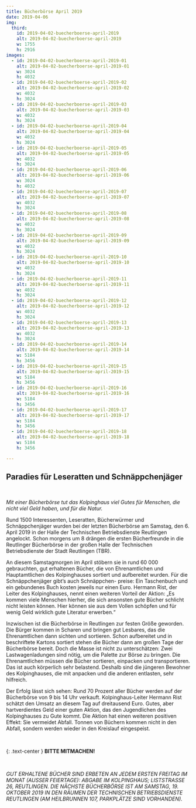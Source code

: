 ```yaml
---
title: Bücherbörse April 2019
date: 2019-04-06
img:
  third:
    id: 2019-04-02-buecherboerse-april-2019
    alt: 2019-04-02-buecherboerse-april-2019
    w: 1755
    h: 2916
images:
  - id: 2019-04-02-buecherboerse-april-2019-01
    alt: 2019-04-02-buecherboerse-april-2019-01
    w: 3024
    h: 4032
  - id: 2019-04-02-buecherboerse-april-2019-02
    alt: 2019-04-02-buecherboerse-april-2019-02
    w: 4032
    h: 3024
  - id: 2019-04-02-buecherboerse-april-2019-03
    alt: 2019-04-02-buecherboerse-april-2019-03
    w: 4032
    h: 3024
  - id: 2019-04-02-buecherboerse-april-2019-04
    alt: 2019-04-02-buecherboerse-april-2019-04  
    w: 4032
    h: 3024
  - id: 2019-04-02-buecherboerse-april-2019-05
    alt: 2019-04-02-buecherboerse-april-2019-05
    w: 4032
    h: 3024
  - id: 2019-04-02-buecherboerse-april-2019-06
    alt: 2019-04-02-buecherboerse-april-2019-06
    w: 3024
    h: 4032
  - id: 2019-04-02-buecherboerse-april-2019-07
    alt: 2019-04-02-buecherboerse-april-2019-07
    w: 4032
    h: 3024
  - id: 2019-04-02-buecherboerse-april-2019-08
    alt: 2019-04-02-buecherboerse-april-2019-08
    w: 4032
    h: 3024
  - id: 2019-04-02-buecherboerse-april-2019-09
    alt: 2019-04-02-buecherboerse-april-2019-09
    w: 4032
    h: 3024
  - id: 2019-04-02-buecherboerse-april-2019-10
    alt: 2019-04-02-buecherboerse-april-2019-10
    w: 4032
    h: 3024
  - id: 2019-04-02-buecherboerse-april-2019-11
    alt: 2019-04-02-buecherboerse-april-2019-11
    w: 4032
    h: 3024
  - id: 2019-04-02-buecherboerse-april-2019-12
    alt: 2019-04-02-buecherboerse-april-2019-12
    w: 4032
    h: 3024
  - id: 2019-04-02-buecherboerse-april-2019-13
    alt: 2019-04-02-buecherboerse-april-2019-13
    w: 4032
    h: 3024
  - id: 2019-04-02-buecherboerse-april-2019-14
    alt: 2019-04-02-buecherboerse-april-2019-14
    w: 5184
    h: 3456
  - id: 2019-04-02-buecherboerse-april-2019-15
    alt: 2019-04-02-buecherboerse-april-2019-15
    w: 5184
    h: 3456
  - id: 2019-04-02-buecherboerse-april-2019-16
    alt: 2019-04-02-buecherboerse-april-2019-16
    w: 5184
    h: 3456
  - id: 2019-04-02-buecherboerse-april-2019-17
    alt: 2019-04-02-buecherboerse-april-2019-17
    w: 5184
    h: 3456
  - id: 2019-04-02-buecherboerse-april-2019-18
    alt: 2019-04-02-buecherboerse-april-2019-18
    w: 5184
    h: 3456

---
```

## Paradies für Leseratten und Schnäppchenjäger
<!--mehr-->

<br>

*Mit einer Bücherbörse tut das Kolpinghaus viel Gutes für Menschen, die nicht viel Geld
haben, und für die Natur.*

Rund 1500 Interessenten, Leseratten, Bücherwürmer und Schnäppchenjäger wurden
bei der letzten Bücherbörse am Samstag, den 6. April 2019 in der Halle der
Technischen Betriebsdienste Reutlingen angelockt. Schon morgens um 8 drängen die
ersten Bücherfreunde in die Reutlinger Bücherbörse in der großen Halle der
Technischen Betriebsdienste der Stadt Reutlingen (TBR).

An diesem Samstagmorgen im April stöbern sie in rund 60 000 gebrauchten, gut
erhaltenen Bücher, die von Ehrenamtlichen und Hauptamtlichen des Kolpinghauses
sortiert und aufbereitet wurden. Für die Schnäppchenjäger gibt’s auch Schnäppchen-
preise: Ein Taschenbuch und ein gebundenes Buch kosten jeweils nur einen Euro.
Hermann Rist, der Leiter des Kolpinghauses, nennt einen weiteren Vorteil der Aktion:
„Es kommen viele Menschen hierher, die sich ansonsten gute Bücher schlicht nicht
leisten können. Hier können sie aus dem Vollen schöpfen und für wenig Geld wirklich
gute Literatur erwerben.“

Inzwischen ist die Bücherbörse in Reutlingen zur festen Größe geworden. Die Bürger
kommen in Scharen und bringen gut Lesbares, das die Ehrenamtlichen dann sichten
und sortieren. Schon aufbereitet und in beschriftete Kartons sortiert stehen die Bücher
dann am großen Tage der Bücherbörse bereit. Doch die Masse ist nicht zu
unterschätzen: Zwei Lastwagenladungen sind nötig, um die Palette zur Börse zu
bringen. Die Ehrenamtlichen müssen die Bücher sortieren, einpacken und
transportieren. Das ist auch körperlich sehr belastend. Deshalb sind die jüngeren
Bewohner des Kolpinghauses, die mit anpacken und die anderen entlasten, sehr
hilfreich.

Der Erfolg lässt sich sehen: Rund 70 Prozent aller Bücher werden auf der Bücherbörse
von 9 bis 14 Uhr verkauft. Kolpinghaus-Leiter Hermann Rist schätzt den Umsatz an
diesem Tag auf dreitausend Euro. Gutes, aber hartverdientes Geld einer guten Aktion,
das den Jugendlichen des Kolpinghauses zu Gute kommt.
Die Aktion hat einen weiteren positiven Effekt: Sie vermeidet Abfall. Tonnen von
Büchern kommen nicht in den Abfall, sondern werden wieder in den Kreislauf
eingespeist.

<br>

{: .text-center }
**BITTE MITMACHEN!**

<br>

*GUT ERHALTENE BÜCHER SIND ERBETEN AN JEDEM ERSTEN FREITAG IM MONAT (AUSSER
FEIERTAGE): ABGABE IM KOLPINGHAUS; LISTSTRASSE 26, REUTLINGEN.
DIE NÄCHSTE BÜCHERBÖRSE IST AM SAMSTAG, 19. OKTOBER 2019 IN DEN RÄUMEN DER
TECHNISCHEN BETRIEBSDIENSTE REUTLINGEN (AM HEILBRUNNEN 107, PARKPLÄTZE SIND
VORHANDEN).*
